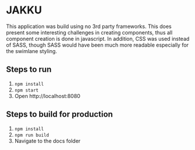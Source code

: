 # JAKKU

This application was build using no 3rd party frameworks. This does present some interesting challenges in creating components, thus all component creation is done in javascript. In addition, CSS was used instead of SASS, though SASS would have been much more readable especially for the swimlane styling.

## Steps to run

1. `npm install`
1. `npm start`
1. Open http://localhost:8080

## Steps to build for production

1. `npm install`
1. `npm run build`
1. Navigate to the docs folder
